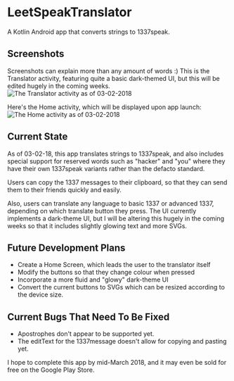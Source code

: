 # LeetSpeakTranslator
A Kotlin Android app that converts strings to 1337speak. 

## Screenshots
Screenshots can explain more than any amount of words :)
This is the Translator activity, featuring quite a basic dark-themed UI, but this will be edited hugely in the coming weeks.
![The Translator activity as of 03-02-2018](https://github.com/silvia-odwyer/LeetSpeakTranslator/blob/master/appTranslatorScreenshot.PNG)

Here's the Home activity, which will be displayed upon app launch:
![The Home activity as of 03-02-2018](https://github.com/silvia-odwyer/LeetSpeakTranslator/blob/master/appHomeScreenshot.PNG)

## Current State
As of 03-02-18, this app translates strings to 1337speak, and also includes special support
for reserved words such as "hacker" and "you" where they have their own 1337speak variants
rather than the defacto standard. 

Users can copy the 1337 messages to their clipboard, so that they can send them to their friends
quickly and easily.

Also, users can translate any language to basic 1337 or advanced 1337, depending on which translate
button they press.
The UI currently implements a dark-theme UI, but I will be altering this hugely in the coming weeks
so that it includes slightly glowing text and more SVGs.

## Future Development Plans
- Create a Home Screen, which leads the user to the translator itself
- Modify the buttons so that they change colour when pressed
- Incorporate a more fluid and "glowy" dark-theme UI
- Convert the current buttons to SVGs which can be resized according to the device size.

## Current Bugs That Need To Be Fixed
- Apostrophes don't appear to be supported yet.
- The editText for the 1337message doesn't allow for copying and pasting yet.

I hope to complete this app by mid-March 2018, and it may even be sold for free on the Google Play Store.
